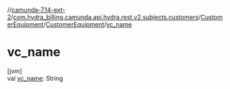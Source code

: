 //[camunda-7.14-ext-2](../../../../index.md)/[com.hydra_billing.camunda.api.hydra.rest.v2.subjects.customers](../../index.md)/[CustomerEquipment](../index.md)/[CustomerEquipment](index.md)/[vc_name](vc_name.md)

# vc_name

[jvm]\
val [vc_name](vc_name.md): String
